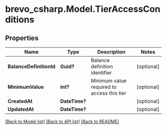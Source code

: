 # brevo_csharp.Model.TierAccessConditions
## Properties

Name | Type | Description | Notes
------------ | ------------- | ------------- | -------------
**BalanceDefinitionId** | **Guid?** | Balance definition identifier | [optional] 
**MinimumValue** | **int?** | Minimum value required to access this tier | [optional] 
**CreatedAt** | **DateTime?** |  | [optional] 
**UpdatedAt** | **DateTime?** |  | [optional] 

[[Back to Model list]](../README.md#documentation-for-models) [[Back to API list]](../README.md#documentation-for-api-endpoints) [[Back to README]](../README.md)

